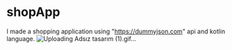 # shopApp
I made a shopping application using "https://dummyjson.com" api and kotlin language.
![Uploading Adsız tasarım (1).gif…]()

